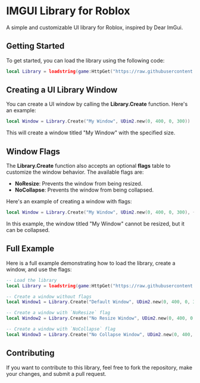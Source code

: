 # IMGUI Library for Roblox
A simple and customizable UI library for Roblox, inspired by Dear ImGui.
## Getting Started
To get started, you can load the library using the following code:
```lua
local Library = loadstring(game:HttpGet("https://raw.githubusercontent.com/FreezyWare/Dear-ImGui-Roblox/main/Main.lua"))()
```
## Creating a UI Library Window
You can create a UI window by calling the **Library.Create** function. Here's an example:
```lua
local Window = Library.Create("My Window", UDim2.new(0, 400, 0, 300))
```
This will create a window titled "My Window" with the specified size.
## Window Flags
The **Library.Create** function also accepts an optional **flags** table to customize the window behavior. The available flags are:
- **NoResize**: Prevents the window from being resized.
- **NoCollapse**: Prevents the window from being collapsed.

Here's an example of creating a window with flags:
```lua
local Window = Library.Create("My Window", UDim2.new(0, 400, 0, 300), {NoResize = true, NoCollapse = false})
```
In this example, the window titled "My Window" cannot be resized, but it can be collapsed.
## Full Example
Here is a full example demonstrating how to load the library, create a window, and use the flags:
```lua
-- Load the library
local Library = loadstring(game:HttpGet("https://raw.githubusercontent.com/FreezyWare/Dear-ImGui-Roblox/main/Main.lua"))()

-- Create a window without flags
local Window1 = Library.Create("Default Window", UDim2.new(0, 400, 0, 300))

-- Create a window with `NoResize` flag
local Window2 = Library.Create("No Resize Window", UDim2.new(0, 400, 0, 300), {NoResize = true, NoCollapse = false})

-- Create a window with `NoCollapse` flag
local Window3 = Library.Create("No Collapse Window", UDim2.new(0, 400, 0, 300), {NoResize = false, NoCollapse = true})
```
## Contributing
If you want to contribute to this library, feel free to fork the repository, make your changes, and submit a pull request.
